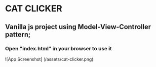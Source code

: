 # CAT CLICKER

## Vanilla js project using Model-View-Controller pattern;

### Open "index.html" in your browser to use it

![App Screenshot] (/assets/cat-clicker.png)